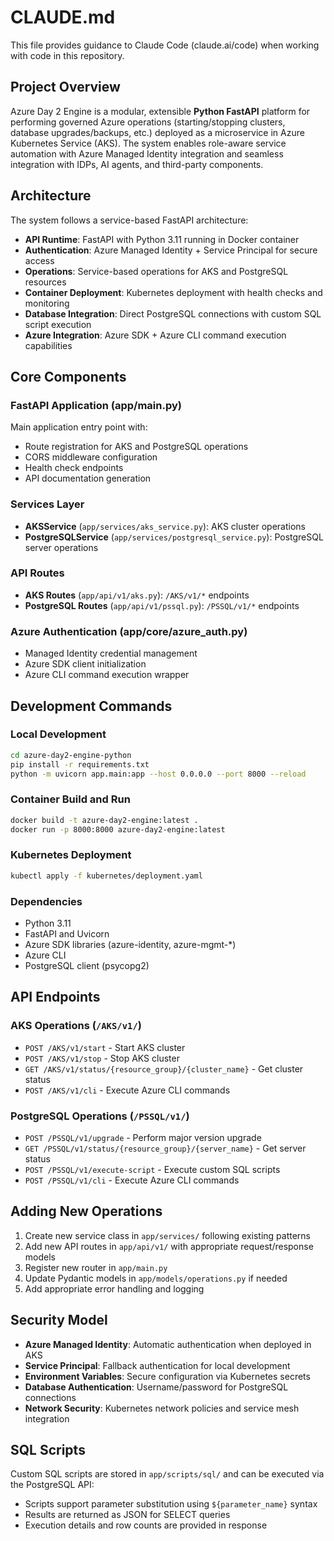 # CLAUDE.md

This file provides guidance to Claude Code (claude.ai/code) when working with code in this repository.

## Project Overview

Azure Day 2 Engine is a modular, extensible **Python FastAPI** platform for performing governed Azure operations (starting/stopping clusters, database upgrades/backups, etc.) deployed as a microservice in Azure Kubernetes Service (AKS). The system enables role-aware service automation with Azure Managed Identity integration and seamless integration with IDPs, AI agents, and third-party components.

## Architecture

The system follows a service-based FastAPI architecture:

- **API Runtime**: FastAPI with Python 3.11 running in Docker container
- **Authentication**: Azure Managed Identity + Service Principal for secure access
- **Operations**: Service-based operations for AKS and PostgreSQL resources
- **Container Deployment**: Kubernetes deployment with health checks and monitoring
- **Database Integration**: Direct PostgreSQL connections with custom SQL script execution
- **Azure Integration**: Azure SDK + Azure CLI command execution capabilities

## Core Components

### FastAPI Application (app/main.py)
Main application entry point with:
- Route registration for AKS and PostgreSQL operations
- CORS middleware configuration
- Health check endpoints
- API documentation generation

### Services Layer
- **AKSService** (`app/services/aks_service.py`): AKS cluster operations
- **PostgreSQLService** (`app/services/postgresql_service.py`): PostgreSQL server operations

### API Routes
- **AKS Routes** (`app/api/v1/aks.py`): `/AKS/v1/*` endpoints
- **PostgreSQL Routes** (`app/api/v1/pssql.py`): `/PSSQL/v1/*` endpoints

### Azure Authentication (app/core/azure_auth.py)
- Managed Identity credential management
- Azure SDK client initialization
- Azure CLI command execution wrapper

## Development Commands

### Local Development
```bash
cd azure-day2-engine-python
pip install -r requirements.txt
python -m uvicorn app.main:app --host 0.0.0.0 --port 8000 --reload
```

### Container Build and Run
```bash
docker build -t azure-day2-engine:latest .
docker run -p 8000:8000 azure-day2-engine:latest
```

### Kubernetes Deployment
```bash
kubectl apply -f kubernetes/deployment.yaml
```

### Dependencies
- Python 3.11
- FastAPI and Uvicorn
- Azure SDK libraries (azure-identity, azure-mgmt-*)
- Azure CLI
- PostgreSQL client (psycopg2)

## API Endpoints

### AKS Operations (`/AKS/v1/`)
- `POST /AKS/v1/start` - Start AKS cluster
- `POST /AKS/v1/stop` - Stop AKS cluster  
- `GET /AKS/v1/status/{resource_group}/{cluster_name}` - Get cluster status
- `POST /AKS/v1/cli` - Execute Azure CLI commands

### PostgreSQL Operations (`/PSSQL/v1/`)
- `POST /PSSQL/v1/upgrade` - Perform major version upgrade
- `GET /PSSQL/v1/status/{resource_group}/{server_name}` - Get server status
- `POST /PSSQL/v1/execute-script` - Execute custom SQL scripts
- `POST /PSSQL/v1/cli` - Execute Azure CLI commands

## Adding New Operations

1. Create new service class in `app/services/` following existing patterns
2. Add new API routes in `app/api/v1/` with appropriate request/response models
3. Register new router in `app/main.py`
4. Update Pydantic models in `app/models/operations.py` if needed
5. Add appropriate error handling and logging

## Security Model

- **Azure Managed Identity**: Automatic authentication when deployed in AKS
- **Service Principal**: Fallback authentication for local development
- **Environment Variables**: Secure configuration via Kubernetes secrets
- **Database Authentication**: Username/password for PostgreSQL connections
- **Network Security**: Kubernetes network policies and service mesh integration

## SQL Scripts

Custom SQL scripts are stored in `app/scripts/sql/` and can be executed via the PostgreSQL API:
- Scripts support parameter substitution using `${parameter_name}` syntax
- Results are returned as JSON for SELECT queries
- Execution details and row counts are provided in response